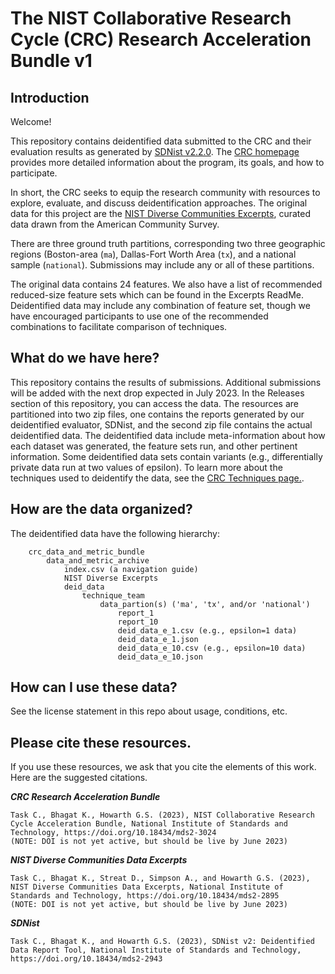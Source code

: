 # The NIST Collaborative Research Cycle (CRC) Research Acceleration Bundle v1

## Introduction

Welcome!

This repository contains deidentified data submitted to the CRC and their evaluation results as generated by [SDNist v2.2.0](https://github.com/usnistgov/SDNist/releases/tag/v2.2.0). The [CRC homepage](https://pages.nist.gov/privacy_collaborative_research_cycle/) provides more detailed information about the program, its goals, and how to participate. 

In short, the CRC seeks to equip the research community with resources to explore, evaluate, and discuss deidentification approaches. The original data for this project are the [NIST Diverse Communities Excerpts](https://github.com/usnistgov/SDNist/tree/main/nist%20diverse%20communities%20data%20excerpts), curated data drawn from the American Community Survey. 

There are three ground truth partitions, corresponding two three geographic regions (Boston-area (`ma`), Dallas-Fort Worth Area (`tx`), and a national sample (`national`). Submissions may include any or all of these partitions. 

The original data contains 24 features. We also have a list of recommended reduced-size feature sets which can be found in the Excerpts ReadMe. Deidentified data may include any combination of feature set, though we have encouraged participants to use one of the recommended combinations to facilitate comparison of techniques.

## What do we have here? 

This repository contains the results of submissions. Additional submissions will be added with the next drop expected in July 2023. In the Releases section of this repository, you can access the data. The resources are partitioned into two zip files, one contains the reports generated by our deidentified evaluator, SDNist, and the second zip file contains the actual deidentified data. The deidentified data include meta-information about how each dataset was generated, the feature sets run, and other pertinent information. Some deidentified data sets contain variants (e.g., differentially private data run at two values of epsilon). To learn more about the techniques used to deidentify the data, see the [CRC Techniques page.](https://pages.nist.gov/privacy_collaborative_research_cycle/pages/techniques.html).

## How are the data organized? 

The deidentified data have the following hierarchy:
``` 
	crc_data_and_metric_bundle
		data_and_metric_archive
			index.csv (a navigation guide)
			NIST Diverse Excerpts
			deid_data
				technique_team
					data_partion(s) ('ma', 'tx', and/or 'national')
						report_1
						report_10
						deid_data_e_1.csv (e.g., epsilon=1 data)
						deid_data_e_1.json
						deid_data_e_10.csv (e.g., epsilon=10 data)
						deid_data_e_10.json 
```	

## How can I use these data? 

See the license statement in this repo about usage, conditions, etc.


## Please cite these resources.

If you use these resources, we ask that you cite the elements of this work. Here are the suggested citations. 

***CRC Research Acceleration Bundle***
```
Task C., Bhagat K., Howarth G.S. (2023), NIST Collaborative Research Cycle Acceleration Bundle, National Institute of Standards and Technology, https://doi.org/10.18434/mds2-3024
(NOTE: DOI is not yet active, but should be live by June 2023)
```


***NIST Diverse Communities Data Excerpts***
```
Task C., Bhagat K., Streat D., Simpson A., and Howarth G.S. (2023), NIST Diverse Communities Data Excerpts, National Institute of Standards and Technology, https://doi.org/10.18434/mds2-2895
(NOTE: DOI is not yet active, but should be live by June 2023)
```

***SDNist***
```
Task C., Bhagat K., and Howarth G.S. (2023), SDNist v2: Deidentified Data Report Tool, National Institute of Standards and Technology, https://doi.org/10.18434/mds2-2943
```